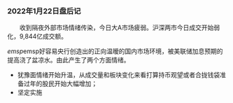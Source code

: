 ### 2022年1月22日盘后记

&emsp;&emsp;收到隔夜外部市场情绪传染，今日大A市场疲弱。沪深两市今日成交开始弱化，9,844亿成交额。

$emsp$emsp好容易央行创造出的正向温暧的国内市场环境，被美联储加息预期的提高浇了盆凉水。由此产生了两个方面情绪。

- 犹豫面情绪开始升温，从成交量和板块变化来看打算持币观望或者合拢钱袋准备过年的股民开始大幅增加；
- 坚定实施



  

